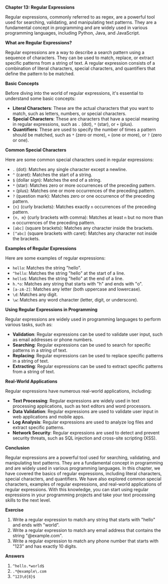 <p><strong>Chapter 13: Regular Expressions</strong></p>

<p>Regular expressions, commonly referred to as regex, are a powerful tool used for searching, validating, and manipulating text patterns. They are a fundamental concept in programming and are widely used in various programming languages, including Python, Java, and JavaScript.</p>

<p><strong>What are Regular Expressions?</strong></p>

<p>Regular expressions are a way to describe a search pattern using a sequence of characters. They can be used to match, replace, or extract specific patterns from a string of text. A regular expression consists of a combination of literal characters, special characters, and quantifiers that define the pattern to be matched.</p>

<p><strong>Basic Concepts</strong></p>

<p>Before diving into the world of regular expressions, it's essential to understand some basic concepts:</p>

<ul>
<li><strong>Literal Characters</strong>: These are the actual characters that you want to match, such as letters, numbers, or special characters.</li>
<li><strong>Special Characters</strong>: These are characters that have a special meaning in regular expressions, such as <code>.</code> (dot), <code>*</code> (star), or <code>+</code> (plus).</li>
<li><strong>Quantifiers</strong>: These are used to specify the number of times a pattern should be matched, such as <code>*</code> (zero or more), <code>+</code> (one or more), or <code>?</code> (zero or one).</li>
</ul>

<p><strong>Common Special Characters</strong></p>

<p>Here are some common special characters used in regular expressions:</p>

<ul>
<li><code>.</code> (dot): Matches any single character except a newline.</li>
<li><code>^</code> (caret): Matches the start of a string.</li>
<li><code>$</code> (dollar sign): Matches the end of a string.</li>
<li><code>*</code> (star): Matches zero or more occurrences of the preceding pattern.</li>
<li><code>+</code> (plus): Matches one or more occurrences of the preceding pattern.</li>
<li><code>?</code> (question mark): Matches zero or one occurrence of the preceding pattern.</li>
<li><code>{n}</code> (curly brackets): Matches exactly <code>n</code> occurrences of the preceding pattern.</li>
<li><code>{n, m}</code> (curly brackets with comma): Matches at least <code>n</code> but no more than <code>m</code> occurrences of the preceding pattern.</li>
<li><code>[abc]</code> (square brackets): Matches any character inside the brackets.</li>
<li><code>[^abc]</code> (square brackets with caret): Matches any character not inside the brackets.</li>
</ul>

<p><strong>Examples of Regular Expressions</strong></p>

<p>Here are some examples of regular expressions:</p>

<ul>
<li><code>hello</code>: Matches the string "hello".</li>
<li><code>^hello</code>: Matches the string "hello" at the start of a line.</li>
<li><code>hello$</code>: Matches the string "hello" at the end of a line.</li>
<li><code>h.*o</code>: Matches any string that starts with "h" and ends with "o".</li>
<li><code>[a-zA-Z]</code>: Matches any letter (both uppercase and lowercase).</li>
<li><code>\d</code>: Matches any digit.</li>
<li><code>\w</code>: Matches any word character (letter, digit, or underscore).</li>
</ul>

<p><strong>Using Regular Expressions in Programming</strong></p>

<p>Regular expressions are widely used in programming languages to perform various tasks, such as:</p>

<ul>
<li><strong>Validation</strong>: Regular expressions can be used to validate user input, such as email addresses or phone numbers.</li>
<li><strong>Searching</strong>: Regular expressions can be used to search for specific patterns in a string of text.</li>
<li><strong>Replacing</strong>: Regular expressions can be used to replace specific patterns in a string of text.</li>
<li><strong>Extracting</strong>: Regular expressions can be used to extract specific patterns from a string of text.</li>
</ul>

<p><strong>Real-World Applications</strong></p>

<p>Regular expressions have numerous real-world applications, including:</p>

<ul>
<li><strong>Text Processing</strong>: Regular expressions are widely used in text processing applications, such as text editors and word processors.</li>
<li><strong>Data Validation</strong>: Regular expressions are used to validate user input in web applications and mobile apps.</li>
<li><strong>Log Analysis</strong>: Regular expressions are used to analyze log files and extract specific patterns.</li>
<li><strong>Network Security</strong>: Regular expressions are used to detect and prevent security threats, such as SQL injection and cross-site scripting (XSS).</li>
</ul>

<p><strong>Conclusion</strong></p>

<p>Regular expressions are a powerful tool used for searching, validating, and manipulating text patterns. They are a fundamental concept in programming and are widely used in various programming languages. In this chapter, we have covered the basics of regular expressions, including literal characters, special characters, and quantifiers. We have also explored common special characters, examples of regular expressions, and real-world applications of regular expressions. With this knowledge, you can start using regular expressions in your programming projects and take your text processing skills to the next level.</p>

<p><strong>Exercise</strong></p>

<ol>
<li>Write a regular expression to match any string that starts with "hello" and ends with "world".</li>
<li>Write a regular expression to match any email address that contains the string "@example.com".</li>
<li>Write a regular expression to match any phone number that starts with "123" and has exactly 10 digits.</li>
</ol>

<p><strong>Answers</strong></p>

<ol>
<li><code>^hello.*world$</code></li>
<li><code>.*@example\.com</code></li>
<li><code>^123\d{8}$</code></li>
</ol>
